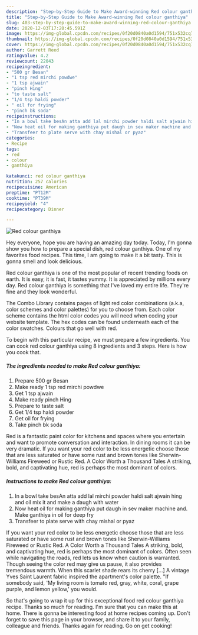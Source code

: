```yaml
---
description: "Step-by-Step Guide to Make Award-winning Red colour ganthiya"
title: "Step-by-Step Guide to Make Award-winning Red colour ganthiya"
slug: 403-step-by-step-guide-to-make-award-winning-red-colour-ganthiya
date: 2020-12-03T17:20:45.591Z
image: https://img-global.cpcdn.com/recipes/0f20d0840a0d1594/751x532cq70/red-colour-ganthiya-recipe-main-photo.jpg
thumbnail: https://img-global.cpcdn.com/recipes/0f20d0840a0d1594/751x532cq70/red-colour-ganthiya-recipe-main-photo.jpg
cover: https://img-global.cpcdn.com/recipes/0f20d0840a0d1594/751x532cq70/red-colour-ganthiya-recipe-main-photo.jpg
author: Garrett Reed
ratingvalue: 4.2
reviewcount: 22043
recipeingredient:
- "500 gr Besan"
- "1 tsp red mirchi powdwe"
- "1 tsp ajwain"
- "pinch Hing"
- "to taste salt"
- "1/4 tsp haldi powder"
- " oil for frying"
- "pinch bk soda"
recipeinstructions:
- "In a bowl take besAn atta add lal mirchi powder haldi salt ajwain hing and oil mix it and make a daugh with water"
- "Now heat oil for making ganthiya put daugh in sev maker machine and. Make ganthiya in oil for deep fry"
- "Transfeer to plate serve with chay mishal or pyaz"
categories:
- Recipe
tags:
- red
- colour
- ganthiya

katakunci: red colour ganthiya 
nutrition: 257 calories
recipecuisine: American
preptime: "PT12M"
cooktime: "PT39M"
recipeyield: "4"
recipecategory: Dinner

---
```



![Red colour ganthiya](https://img-global.cpcdn.com/recipes/0f20d0840a0d1594/751x532cq70/red-colour-ganthiya-recipe-main-photo.jpg)

Hey everyone, hope you are having an amazing day today. Today, I'm gonna show you how to prepare a special dish, red colour ganthiya. One of my favorites food recipes. This time, I am going to make it a bit tasty. This is gonna smell and look delicious.

Red colour ganthiya is one of the most popular of recent trending foods on earth. It is easy, it is fast, it tastes yummy. It is appreciated by millions every day. Red colour ganthiya is something that I've loved my entire life. They're fine and they look wonderful.

The Combo Library contains pages of light red color combinations (a.k.a, color schemes and color palettes) for you to choose from. Each color scheme contains the html color codes you will need when coding your website template. The hex codes can be found underneath each of the color swatches. Colours that go well with red.


To begin with this particular recipe, we must prepare a few ingredients. You can cook red colour ganthiya using 8 ingredients and 3 steps. Here is how you cook that.

<!--inarticleads1-->

##### The ingredients needed to make Red colour ganthiya:

1. Prepare 500 gr Besan
1. Make ready 1 tsp red mirchi powdwe
1. Get 1 tsp ajwain
1. Make ready pinch Hing
1. Prepare to taste salt
1. Get 1/4 tsp haldi powder
1. Get  oil for frying
1. Take pinch bk soda


Red is a fantastic paint color for kitchens and spaces where you entertain and want to promote conversation and interaction. In dining rooms it can be very dramatic. If you want your red color to be less energetic choose those that are less saturated or have some rust and brown tones like Sherwin-Williams Fireweed or Rustic Red. A Color Worth a Thousand Tales A striking, bold, and captivating hue, red is perhaps the most dominant of colors. 

<!--inarticleads2-->

##### Instructions to make Red colour ganthiya:

1. In a bowl take besAn atta add lal mirchi powder haldi salt ajwain hing and oil mix it and make a daugh with water
1. Now heat oil for making ganthiya put daugh in sev maker machine and. Make ganthiya in oil for deep fry
1. Transfeer to plate serve with chay mishal or pyaz


If you want your red color to be less energetic choose those that are less saturated or have some rust and brown tones like Sherwin-Williams Fireweed or Rustic Red. A Color Worth a Thousand Tales A striking, bold, and captivating hue, red is perhaps the most dominant of colors. Often seen while navigating the roads, red lets us know when caution is warranted. Though seeing the color red may give us pause, it also provides tremendous warmth. When this scarlet shade rears its cherry […] A vintage Yves Saint Laurent fabric inspired the apartment&#39;s color palette. &#34;If somebody said, &#39;My living room is tomato red, gray, white, coral, grape purple, and lemon yellow,&#39; you would. 

So that's going to wrap it up for this exceptional food red colour ganthiya recipe. Thanks so much for reading. I'm sure that you can make this at home. There is gonna be interesting food at home recipes coming up. Don't forget to save this page in your browser, and share it to your family, colleague and friends. Thanks again for reading. Go on get cooking!
